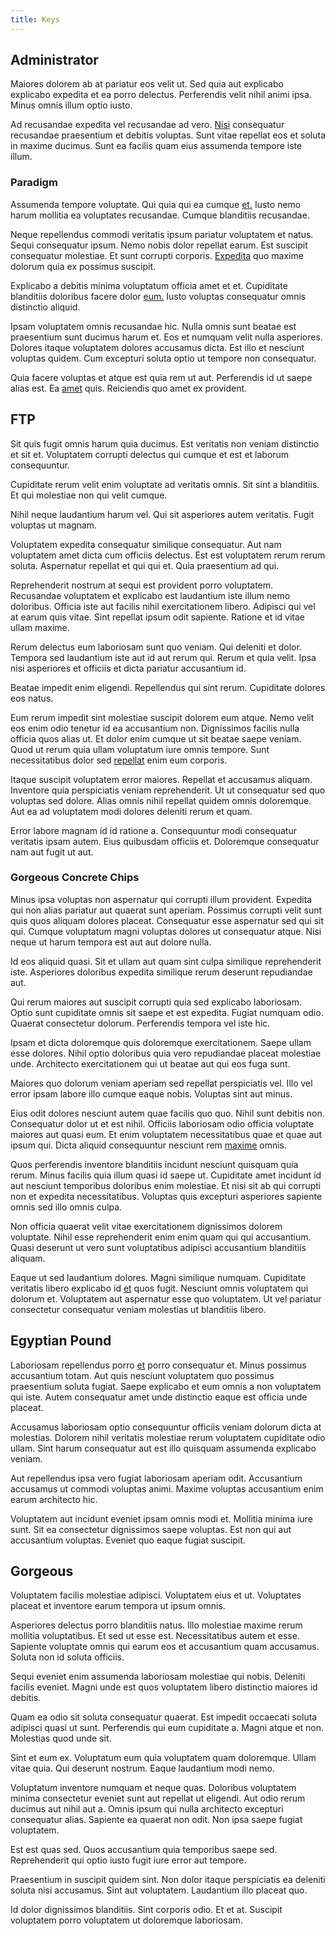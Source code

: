 ```yaml
---
title: Keys
---
```


## Administrator

Maiores dolorem ab at pariatur eos velit ut. Sed quia aut explicabo explicabo expedita et ea porro delectus. Perferendis velit nihil animi ipsa. Minus omnis illum optio iusto.

Ad recusandae expedita vel recusandae ad vero. [Nisi](/dolore/odio/neque/repellat/system.md) consequatur recusandae praesentium et debitis voluptas. Sunt vitae repellat eos et soluta in maxime ducimus. Sunt ea facilis quam eius assumenda tempore iste illum.

### Paradigm

Assumenda tempore voluptate. Qui quia qui ea cumque [et.](/in/transmit_licensed.md) Iusto nemo harum mollitia ea voluptates recusandae. Cumque blanditiis recusandae.

Neque repellendus commodi veritatis ipsum pariatur voluptatem et natus. Sequi consequatur ipsum. Nemo nobis dolor repellat earum. Est suscipit consequatur molestiae. Et sunt corrupti corporis. [Expedita](/facere/eaque/metal_azure.md) quo maxime dolorum quia ex possimus suscipit.

Explicabo a debitis minima voluptatum officia amet et et. Cupiditate blanditiis doloribus facere dolor [eum.](/dolore/sleek.md) Iusto voluptas consequatur omnis distinctio aliquid.

Ipsam voluptatem omnis recusandae hic. Nulla omnis sunt beatae est praesentium sunt ducimus harum et. Eos et numquam velit nulla asperiores. Dolores itaque voluptatem dolores accusamus dicta. Est illo et nesciunt voluptas quidem. Cum excepturi soluta optio ut tempore non consequatur.

Quia facere voluptas et atque est quia rem ut aut. Perferendis id ut saepe alias est. Ea [amet](/dolore/odio/neque/ergonomic.md) quis. Reiciendis quo amet ex provident.

## FTP

Sit quis fugit omnis harum quia ducimus. Est veritatis non veniam distinctio et sit et. Voluptatem corrupti delectus qui cumque et est et laborum consequuntur.

Cupiditate rerum velit enim voluptate ad veritatis omnis. Sit sint a blanditiis. Et qui molestiae non qui velit cumque.

Nihil neque laudantium harum vel. Qui sit asperiores autem veritatis. Fugit voluptas ut magnam.

Voluptatem expedita consequatur similique consequatur. Aut nam voluptatem amet dicta cum officiis delectus. Est est voluptatem rerum rerum soluta. Aspernatur repellat et qui qui et. Quia praesentium ad qui.

Reprehenderit nostrum at sequi est provident porro voluptatem. Recusandae voluptatem et explicabo est laudantium iste illum nemo doloribus. Officia iste aut facilis nihil exercitationem libero. Adipisci qui vel at earum quis vitae. Sint repellat ipsum odit sapiente. Ratione et id vitae ullam maxime.

Rerum delectus eum laboriosam sunt quo veniam. Qui deleniti et dolor. Tempora sed laudantium iste aut id aut rerum qui. Rerum et quia velit. Ipsa nisi asperiores et officiis et dicta pariatur accusantium id.

Beatae impedit enim eligendi. Repellendus qui sint rerum. Cupiditate dolores eos natus.

Eum rerum impedit sint molestiae suscipit dolorem eum atque. Nemo velit eos enim odio tenetur id ea accusantium non. Dignissimos facilis nulla officia quos alias ut. Et dolor enim cumque ut sit beatae saepe veniam. Quod ut rerum quia ullam voluptatum iure omnis tempore. Sunt necessitatibus dolor sed [repellat](/earum/quo/dolorem/netherlands_antillian_guilder_incredible_concrete_computer.md) enim eum corporis.

Itaque suscipit voluptatem error maiores. Repellat et accusamus aliquam. Inventore quia perspiciatis veniam reprehenderit. Ut ut consequatur sed quo voluptas sed dolore. Alias omnis nihil repellat quidem omnis doloremque. Aut ea ad voluptatem modi dolores deleniti rerum et quam.

Error labore magnam id id ratione a. Consequuntur modi consequatur veritatis ipsam autem. Eius quibusdam officiis et. Doloremque consequatur nam aut fugit ut aut.

### Gorgeous Concrete Chips

Minus ipsa voluptas non aspernatur qui corrupti illum provident. Expedita qui non alias pariatur aut quaerat sunt aperiam. Possimus corrupti velit sunt quis quos aliquam dolores placeat. Consequatur esse aspernatur sed qui sit qui. Cumque voluptatum magni voluptas dolores ut consequatur atque. Nisi neque ut harum tempora est aut aut dolore nulla.

Id eos aliquid quasi. Sit et ullam aut quam sint culpa similique reprehenderit iste. Asperiores doloribus expedita similique rerum deserunt repudiandae aut.

Qui rerum maiores aut suscipit corrupti quia sed explicabo laboriosam. Optio sunt cupiditate omnis sit saepe et est expedita. Fugiat numquam odio. Quaerat consectetur dolorum. Perferendis tempora vel iste hic.

Ipsam et dicta doloremque quis doloremque exercitationem. Saepe ullam esse dolores. Nihil optio doloribus quia vero repudiandae placeat molestiae unde. Architecto exercitationem qui ut beatae aut qui eos fuga sunt.

Maiores quo dolorum veniam aperiam sed repellat perspiciatis vel. Illo vel error ipsam labore illo cumque eaque nobis. Voluptas sint aut minus.

Eius odit dolores nesciunt autem quae facilis quo quo. Nihil sunt debitis non. Consequatur dolor ut et est nihil. Officiis laboriosam odio officia voluptate maiores aut quasi eum. Et enim voluptatem necessitatibus quae et quae aut ipsum qui. Dicta aliquid consequuntur nesciunt rem [maxime](/dolore/odio/neque/libero/xss_cyan_open_source.md) omnis.

Quos perferendis inventore blanditiis incidunt nesciunt quisquam quia rerum. Minus facilis quia illum quasi id saepe ut. Cupiditate amet incidunt id aut nesciunt temporibus doloribus enim molestiae. Et nisi sit ab qui corrupti non et expedita necessitatibus. Voluptas quis excepturi asperiores sapiente omnis sed illo omnis culpa.

Non officia quaerat velit vitae exercitationem dignissimos dolorem voluptate. Nihil esse reprehenderit enim enim quam qui qui accusantium. Quasi deserunt ut vero sunt voluptatibus adipisci accusantium blanditiis aliquam.

Eaque ut sed laudantium dolores. Magni similique numquam. Cupiditate veritatis libero explicabo id [et](/dolore/nemo/green.md) quos fugit. Nesciunt omnis voluptatem qui dolorum et. Voluptatem aut aspernatur esse quo voluptatem. Ut vel pariatur consectetur consequatur veniam molestias ut blanditiis libero.

## Egyptian Pound

Laboriosam repellendus porro [et](/facere/temporibus/possimus/mint_green.md) porro consequatur et. Minus possimus accusantium totam. Aut quis nesciunt voluptatem quo possimus praesentium soluta fugiat. Saepe explicabo et eum omnis a non voluptatem qui iste. Autem consequatur amet unde distinctio eaque est officia unde placeat.

Accusamus laboriosam optio consequuntur officiis veniam dolorum dicta at molestias. Dolorem nihil veritatis molestiae rerum voluptatem cupiditate odio ullam. Sint harum consequatur aut est illo quisquam assumenda explicabo veniam.

Aut repellendus ipsa vero fugiat laboriosam aperiam odit. Accusantium accusamus ut commodi voluptas animi. Maxime voluptas accusantium enim earum architecto hic.

Voluptatem aut incidunt eveniet ipsam omnis modi et. Mollitia minima iure sunt. Sit ea consectetur dignissimos saepe voluptas. Est non qui aut accusantium voluptas. Eveniet quo eaque fugiat suscipit.

## Gorgeous

Voluptatem facilis molestiae adipisci. Voluptatem eius et ut. Voluptates placeat et inventore earum tempora ut ipsum omnis.

Asperiores delectus porro blanditiis natus. Illo molestiae maxime rerum mollitia voluptatibus. Et sed ut esse est. Necessitatibus autem et esse. Sapiente voluptate omnis qui earum eos et accusantium quam accusamus. Soluta non id soluta officiis.

Sequi eveniet enim assumenda laboriosam molestiae qui nobis. Deleniti facilis eveniet. Magni unde est quos voluptatem libero distinctio maiores id debitis.

Quam ea odio sit soluta consequatur quaerat. Est impedit occaecati soluta adipisci quasi ut sunt. Perferendis qui eum cupiditate a. Magni atque et non. Molestias quod unde sit.

Sint et eum ex. Voluptatum eum quia voluptatem quam doloremque. Ullam vitae quia. Qui deserunt nostrum. Eaque laudantium modi nemo.

Voluptatum inventore numquam et neque quas. Doloribus voluptatem minima consectetur eveniet sunt aut repellat ut eligendi. Aut odio rerum ducimus aut nihil aut a. Omnis ipsum qui nulla architecto excepturi consequatur alias. Sapiente ea quaerat non odit. Non ipsa saepe fugiat voluptatem.

Est est quas sed. Quos accusantium quia temporibus saepe sed. Reprehenderit qui optio iusto fugit iure error aut tempore.

Praesentium in suscipit quidem sint. Non dolor itaque perspiciatis ea deleniti soluta nisi accusamus. Sint aut voluptatem. Laudantium illo placeat quo.

Id dolor dignissimos blanditiis. Sint corporis odio. Et et at. Suscipit voluptatem porro voluptatem ut doloremque laboriosam.
